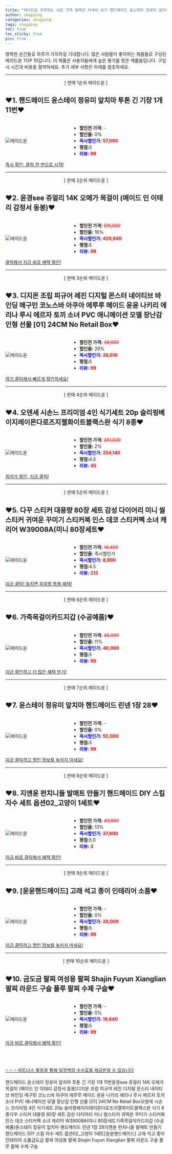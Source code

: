 ```yaml
---
title: "메이드윤 추천하는 낮은 가격 컬렉션 자세히 보기 핸드메이드 윤스테이 정유미 앞치마 투톤"
author: shopping
categories: shopping
tags: shopping
toc: true
toc_sticky: true
pin: true
---
```

행복한 순간들로 하루가 가득하길 기대합니다. 많은 사람들이 좋아하는 제품들로 구성된 메이드윤 TOP 10입니다. 이 제품은 사용자들에게 높은 평가를 받은 제품들입니다. 구입시 시간과 비용을 절약하세요. 추가 세부 사항은 아래를 참조하세요.

---
<p class="toplist" style="margin: 0 auto; display: block; width: fit-content;">[ 판매 1순위 메이드윤 ]</p>

<h2><strong>❤️1. 핸드메이드 윤스테이 정유미 앞치마 투톤 긴 기장 1개 11번❤️</strong></h2>

<div style="display: flex; align-items: center;">
    <div style="flex: 0.4;">
        <img src="https://thumbnail7.coupangcdn.com/thumbnails/remote/230x230ex/image/vendor_inventory/b649/fe2cfd860854b4e0455f883e6460ba7382f0e7629f699508efe4cf88595f.jpg" alt="메이드윤" style="max-width: 100%;">
    </div>
    <div style="flex: 0.6; margin-left: 10px;">
        <ul>
            <li><strong>할인전 가격:</strong> <del style="color: red;">-</del></li>
            <li><strong>할인율:</strong> 0%</li>
            <li><span style='color:blue'><strong>즉시할인가:</strong></span> <span style='color:red'><strong>57,000</strong></span></li>
            <li><strong>평점:</strong>5</li>
            <li><span style='color:blue'><strong>리뷰:</strong></span> <span style='color:red'><strong>99</strong></span></li>
        </ul>
    </div>
</div>
<div class="center">
    <a href="https://William4Davisa.github.io?lptag=AF9450613&subid=githubio&pageKey=7751638876&traceid=V0-153&itemId=20881280564&vendorItemId=87948478284" class="myButton">
        즉시 확인, 클릭 한 번으로 시작!
    </a>
</div>


---
<p class="toplist" style="margin: 0 auto; display: block; width: fit-content;">[ 판매 2순위 메이드윤 ]</p>

<h2><strong>❤️2. 윤경see 쥬얼리 14K 오메가 목걸이 (메이드 인 이태리 감정서 동봉)❤️</strong></h2>

<div style="display: flex; align-items: center;">
    <div style="flex: 0.4;">
        <img src="https://thumbnail8.coupangcdn.com/thumbnails/remote/230x230ex/image/vendor_inventory/1ec7/a9376396a1a662b46deeedb9570bd21261df46633a16d58fb564a7ff0ba6.jpg" alt="메이드윤" style="max-width: 100%;">
    </div>
    <div style="flex: 0.6; margin-left: 10px;">
        <ul>
            <li><strong>할인전 가격:</strong> <del style="color: red;">515,000</del></li>
            <li><strong>할인율:</strong> 16%</li>
            <li><span style='color:blue'><strong>즉시할인가:</strong></span> <span style='color:red'><strong>429,840</strong></span></li>
            <li><strong>평점:</strong>5</li>
            <li><span style='color:blue'><strong>리뷰:</strong></span> <span style='color:red'><strong>99</strong></span></li>
        </ul>
    </div>
</div>
<div class="center">
    <a href="https://William4Davisa.github.io?lptag=AF9450613&subid=githubio&pageKey=7650620950&traceid=V0-153&itemId=20355295875&vendorItemId=87439592316" class="myButton">
        클릭해서 지금 바로 혜택 확인!
    </a>
</div>


---
<p class="toplist" style="margin: 0 auto; display: block; width: fit-content;">[ 판매 3순위 메이드윤 ]</p>

<h2><strong>❤️3. 디지몬 조립 피규어 레진 디지털 몬스터 네이티브 바인딩 메구민 코노스바 아쿠아 에루루 메이드 윤윤 나키리 에리나 루시 에르자 토끼 소녀 PVC 애니메이션 모델 장난감 인형 선물 [01] 24CM No Retail Box❤️</strong></h2>

<div style="display: flex; align-items: center;">
    <div style="flex: 0.4;">
        <img src="https://thumbnail8.coupangcdn.com/thumbnails/remote/230x230ex/image/vendor_inventory/99af/cbbacf3b8e75861ed4f9035efe03461c2271839fb6e468640917a97bce0f.jpg" alt="메이드윤" style="max-width: 100%;">
    </div>
    <div style="flex: 0.6; margin-left: 10px;">
        <ul>
            <li><strong>할인전 가격:</strong> <del style="color: red;">38,000</del></li>
            <li><strong>할인율:</strong> 29%</li>
            <li><span style='color:blue'><strong>즉시할인가:</strong></span> <span style='color:red'><strong>26,610</strong></span></li>
            <li><strong>평점:</strong>5</li>
            <li><span style='color:blue'><strong>리뷰:</strong></span> <span style='color:red'><strong>99</strong></span></li>
        </ul>
    </div>
</div>
<div class="center">
    <a href="https://William4Davisa.github.io?lptag=AF9450613&subid=githubio&pageKey=8183959000&traceid=V0-153&itemId=23402812496&vendorItemId=90429996567" class="myButton">
        여기 클릭해서 빠르게 확인하세요!
    </a>
</div>


---
<p class="toplist" style="margin: 0 auto; display: block; width: fit-content;">[ 판매 4순위 메이드윤 ]</p>

<h2><strong>❤️4. 오덴세 시손느 프리미엄 4인 식기세트 20p 슬리핑베이지레이몬다로즈지젤화이트블랙스완 식기 8종❤️</strong></h2>

<div style="display: flex; align-items: center;">
    <div style="flex: 0.4;">
        <img src="https://thumbnail6.coupangcdn.com/thumbnails/remote/230x230ex/image/retail/images/2020/04/24/16/4/4c239b24-3607-41ef-b23b-8a92e3d078f1.jpg" alt="메이드윤" style="max-width: 100%;">
    </div>
    <div style="flex: 0.6; margin-left: 10px;">
        <ul>
            <li><strong>할인전 가격:</strong> <del style="color: red;">261,020</del></li>
            <li><strong>할인율:</strong> 2%</li>
            <li><span style='color:blue'><strong>즉시할인가:</strong></span> <span style='color:red'><strong>254,140</strong></span></li>
            <li><strong>평점:</strong>4.5</li>
            <li><span style='color:blue'><strong>리뷰:</strong></span> <span style='color:red'><strong>45</strong></span></li>
        </ul>
    </div>
</div>
<div class="center">
    <a href="https://William4Davisa.github.io?lptag=AF9450613&subid=githubio&pageKey=5237520663&traceid=V0-153&itemId=7390760326&vendorItemId=70576460041" class="myButton">
        최저가 확인, 지금 클릭!
    </a>
</div>


---
<p class="toplist" style="margin: 0 auto; display: block; width: fit-content;">[ 판매 5순위 메이드윤 ]</p>

<h2><strong>❤️5. 다꾸 스티커 대용량 80장 세트 감성 다이어리 미니 씰스티커 귀여운 꾸미기 스티커북 인스 데코 스티커팩 소녀 캐리어 W39008A(미니 80장세트❤️</strong></h2>

<div style="display: flex; align-items: center;">
    <div style="flex: 0.4;">
        <img src="https://thumbnail6.coupangcdn.com/thumbnails/remote/230x230ex/image/vendor_inventory/8acc/79690f89afccc1b8d061124a373ea0c5db226fcca75ff233abd75ffe17eb.jpg" alt="메이드윤" style="max-width: 100%;">
    </div>
    <div style="flex: 0.6; margin-left: 10px;">
        <ul>
            <li><strong>할인전 가격:</strong> <del style="color: red;">14,400</del></li>
            <li><strong>할인율:</strong> 즉시할인가</li>
            <li><span style='color:blue'><strong>즉시할인가:</strong></span> <span style='color:red'><strong>8,800</strong></span></li>
            <li><strong>평점:</strong>4.5</li>
            <li><span style='color:blue'><strong>리뷰:</strong></span> <span style='color:red'><strong>213</strong></span></li>
        </ul>
    </div>
</div>
<div class="center">
    <a href="https://William4Davisa.github.io?lptag=AF9450613&subid=githubio&pageKey=7327048163&traceid=V0-153&itemId=18803699697&vendorItemId=85934419053" class="myButton">
        지금 클릭! 놓치면 후회할 특별 혜택!
    </a>
</div>


---
<p class="toplist" style="margin: 0 auto; display: block; width: fit-content;">[ 판매 6순위 메이드윤 ]</p>

<h2><strong>❤️6. 가죽목걸이카드지갑 (수공예품)❤️</strong></h2>

<div style="display: flex; align-items: center;">
    <div style="flex: 0.4;">
        <img src="https://thumbnail10.coupangcdn.com/thumbnails/remote/230x230ex/image/vendor_inventory/4ee5/a24c6e63bc0451f38187f7c9e4a4d930d1f5826e36d976d2256d546f8055.jpg" alt="메이드윤" style="max-width: 100%;">
    </div>
    <div style="flex: 0.6; margin-left: 10px;">
        <ul>
            <li><strong>할인전 가격:</strong> <del style="color: red;">45,000</del></li>
            <li><strong>할인율:</strong> 11%</li>
            <li><span style='color:blue'><strong>즉시할인가:</strong></span> <span style='color:red'><strong>40,000</strong></span></li>
            <li><strong>평점:</strong>5</li>
            <li><span style='color:blue'><strong>리뷰:</strong></span> <span style='color:red'><strong>99</strong></span></li>
        </ul>
    </div>
</div>
<div class="center">
    <a href="https://William4Davisa.github.io?lptag=AF9450613&subid=githubio&pageKey=6419940652&traceid=V0-153&itemId=13806189277&vendorItemId=81056486370" class="myButton">
        지금 확인하고 더 많은 혜택 받기!
    </a>
</div>


---
<p class="toplist" style="margin: 0 auto; display: block; width: fit-content;">[ 판매 7순위 메이드윤 ]</p>

<h2><strong>❤️7. 윤스테이 정유미 앞치마 핸드메이드 린넨 1장 28❤️</strong></h2>

<div style="display: flex; align-items: center;">
    <div style="flex: 0.4;">
        <img src="https://thumbnail6.coupangcdn.com/thumbnails/remote/230x230ex/image/vendor_inventory/d617/efba1766b97a8b7c1649a03f3337f532d397f07f32dda51acc0f1f495a48.jpg" alt="메이드윤" style="max-width: 100%;">
    </div>
    <div style="flex: 0.6; margin-left: 10px;">
        <ul>
            <li><strong>할인전 가격:</strong> <del style="color: red;">-</del></li>
            <li><strong>할인율:</strong> 0%</li>
            <li><span style='color:blue'><strong>즉시할인가:</strong></span> <span style='color:red'><strong>55,000</strong></span></li>
            <li><strong>평점:</strong>5</li>
            <li><span style='color:blue'><strong>리뷰:</strong></span> <span style='color:red'><strong>99</strong></span></li>
        </ul>
    </div>
</div>
<div class="center">
    <a href="https://William4Davisa.github.io?lptag=AF9450613&subid=githubio&pageKey=7698195799&traceid=V0-153&itemId=20604025802&vendorItemId=87678654632" class="myButton">
        지금 클릭하고 할인 정보를 놓치지 마세요!
    </a>
</div>


---
<p class="toplist" style="margin: 0 auto; display: block; width: fit-content;">[ 판매 8순위 메이드윤 ]</p>

<h2><strong>❤️8. 지앤윤 펀치니들 발매트 만들기 핸드메이드 DIY 스킬 자수 세트 옵션02_고양이 1세트❤️</strong></h2>

<div style="display: flex; align-items: center;">
    <div style="flex: 0.4;">
        <img src="https://thumbnail8.coupangcdn.com/thumbnails/remote/230x230ex/image/vendor_inventory/17cb/d925d55124722190563f327f81e6f4b92d53ea33d12d77ab247b33518ac0.jpg" alt="메이드윤" style="max-width: 100%;">
    </div>
    <div style="flex: 0.6; margin-left: 10px;">
        <ul>
            <li><strong>할인전 가격:</strong> <del style="color: red;">43,800</del></li>
            <li><strong>할인율:</strong> 13%</li>
            <li><span style='color:blue'><strong>즉시할인가:</strong></span> <span style='color:red'><strong>37,800</strong></span></li>
            <li><strong>평점:</strong>5.0</li>
            <li><span style='color:blue'><strong>리뷰:</strong></span> <span style='color:red'><strong>3</strong></span></li>
        </ul>
    </div>
</div>
<div class="center">
    <a href="https://William4Davisa.github.io?lptag=AF9450613&subid=githubio&pageKey=7767281221&traceid=V0-153&itemId=20960372941&vendorItemId=88026006511" class="myButton">
        지금 바로 클릭해서 혜택 확인!
    </a>
</div>


---
<p class="toplist" style="margin: 0 auto; display: block; width: fit-content;">[ 판매 9순위 메이드윤 ]</p>

<h2><strong>❤️9. [윤윤핸드메이드] 고래 석고 종이 인테리어 소품❤️</strong></h2>

<div style="display: flex; align-items: center;">
    <div style="flex: 0.4;">
        <img src="https://thumbnail10.coupangcdn.com/thumbnails/remote/230x230ex/image/vendor_inventory/f4e8/458cdc98061c1d6b0fd21fb9684718c391ae594dacfd961b6eb7f6275c84.jpeg" alt="메이드윤" style="max-width: 100%;">
    </div>
    <div style="flex: 0.6; margin-left: 10px;">
        <ul>
            <li><strong>할인전 가격:</strong> <del style="color: red;">-</del></li>
            <li><strong>할인율:</strong> 0%</li>
            <li><span style='color:blue'><strong>즉시할인가:</strong></span> <span style='color:red'><strong>28,000</strong></span></li>
            <li><strong>평점:</strong>5</li>
            <li><span style='color:blue'><strong>리뷰:</strong></span> <span style='color:red'><strong>99</strong></span></li>
        </ul>
    </div>
</div>
<div class="center">
    <a href="https://William4Davisa.github.io?lptag=AF9450613&subid=githubio&pageKey=6758455187&traceid=V0-153&itemId=15831538484&vendorItemId=83043192250" class="myButton">
        지금 클릭하고 할인 정보를 놓치지 마세요!
    </a>
</div>


---
<p class="toplist" style="margin: 0 auto; display: block; width: fit-content;">[ 판매 10순위 메이드윤 ]</p>

<h2><strong>❤️10. 금도금 팔찌 여성용 팔찌 Shajin Fuyun Xianglian 팔찌 라운드 구슬 풀루 팔찌 수제 구슬❤️</strong></h2>

<div style="display: flex; align-items: center;">
    <div style="flex: 0.4;">
        <img src="https://thumbnail7.coupangcdn.com/thumbnails/remote/230x230ex/image/vendor_inventory/1756/cc33c8d622f241f19f6235f1e757a93788a90974c3542dc13020791b1552.jpeg" alt="메이드윤" style="max-width: 100%;">
    </div>
    <div style="flex: 0.6; margin-left: 10px;">
        <ul>
            <li><strong>할인전 가격:</strong> <del style="color: red;">-</del></li>
            <li><strong>할인율:</strong> 0%</li>
            <li><span style='color:blue'><strong>즉시할인가:</strong></span> <span style='color:red'><strong>19,640</strong></span></li>
            <li><strong>평점:</strong>5</li>
            <li><span style='color:blue'><strong>리뷰:</strong></span> <span style='color:red'><strong>99</strong></span></li>
        </ul>
    </div>
</div>
<div class="center">
    <a href="https://William4Davisa.github.io?lptag=AF9450613&subid=githubio&pageKey=8248441094&traceid=V0-153&itemId=23743346228&vendorItemId=90767927503" class="myButton">
        지금 바로 클릭해서 혜택 확인!
    </a>
</div>

<br><br><br>[💦 💦 💦 파트너스 활동을 통해 일정액의 수수료를 제공받을 수 있습니다](https://link.coupang.com/a/bcpT2c)<br><br>핸드메이드 윤스테이 정유미 앞치마 투톤 긴 기장 1개 11번윤경see 쥬얼리 14K 오메가 목걸이 (메이드 인 이태리 감정서 동봉)디지몬 조립 피규어 레진 디지털 몬스터 네이티브 바인딩 메구민 코노스바 아쿠아 에루루 메이드 윤윤 나키리 에리나 루시 에르자 토끼 소녀 PVC 애니메이션 모델 장난감 인형 선물 [01] 24CM No Retail Box오덴세 시손느 프리미엄 4인 식기세트 20p 슬리핑베이지레이몬다로즈지젤화이트블랙스완 식기 8종다꾸 스티커 대용량 80장 세트 감성 다이어리 미니 씰스티커 귀여운 꾸미기 스티커북 인스 데코 스티커팩 소녀 캐리어 W39008A(미니 80장세트가죽목걸이카드지갑 (수공예품)윤스테이 정유미 앞치마 핸드메이드 린넨 1장 28지앤윤 펀치니들 발매트 만들기 핸드메이드 DIY 스킬 자수 세트 옵션02_고양이 1세트[윤윤핸드메이드] 고래 석고 종이 인테리어 소품금도금 팔찌 여성용 팔찌 Shajin Fuyun Xianglian 팔찌 라운드 구슬 풀루 팔찌 수제 구슬